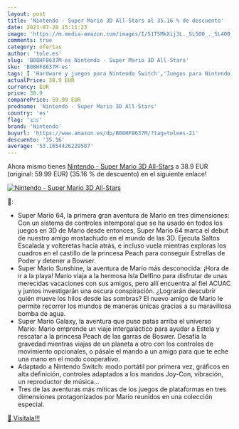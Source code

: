```yaml
---
layout: post
title: 'Nintendo - Super Mario 3D All-Stars al 35.16 % de descuento'
date: 2021-07-20 15:11:23
image: 'https://m.media-amazon.com/images/I/51TSMkXij3L._SL500_._SL400_.jpg'
comments: true
category: ofertas
author: 'tole.es'
slug: 'B08HF8637M-es Nintendo - Super Mario 3D All-Stars'
sku: 'B08HF8637M-es'
tags: [ 'Hardware y juegos para Nintendo Switch','Juegos para Nintendo Switch','Videojuegos','nintendo', ]
actualPrice: 38.9 EUR
currency: EUR
price: 38.9
comparePrice: 59.99 EUR
prodname: 'Nintendo - Super Mario 3D All-Stars'
country: 'es'
flag: '🇪🇸'
brand: 'Nintendo'
buyurl: 'https://www.amazon.es/dp/B08HF8637M/?tag=tolees-21'
descuento: '35.16'
average: '53.1654426229507'
---
```


Ahora mismo tienes [Nintendo - Super Mario 3D All-Stars](https://www.amazon.es/dp/B08HF8637M/?tag=tolees-21) a 38.9 EUR (original: 59.99 EUR) (35.16 %  de descuento) en el siguiente enlace!

[![Nintendo - Super Mario 3D All-Stars](https://m.media-amazon.com/images/I/51TSMkXij3L._SL500_._SL400_.jpg)](https://www.amazon.es/dp/B08HF8637M/?tag=tolees-21)

🔎:

- Super Mario 64, la primera gran aventura de Mario en tres dimensiones: Con un sistema de controles intemporal que se ha usado en todos los juegos en 3D de Mario desde entonces, Super Mario 64 marca el debut de nuestro amigo mostachudo en el mundo de las 3D. Ejecuta Saltos Escalada y volteretas hacia atrás, e incluso vuela mientras exploras los cuadros en el castillo de la princesa Peach para conseguir Estrellas de Poder y detener a Bowser.
- Super Mario Sunshine, la aventura de Mario más desconocida: ¡Hora de ir a la playa! Mario viaja a la hermosa Isla Delfino para disfrutar de unas merecidas vacaciones con sus amigos, pero allí encuentra al fiel ACUAC y juntos investigarán una oscura conspiración. ¿Lograrán descubrir quién mueve los hilos desde las sombras? El nuevo amigo de Mario le permite recorrer los mundos de maneras únicas gracias a su maravillosa bomba de agua.
- Super Mario Galaxy, la aventura que puso patas arriba el universo Mario: Mario emprende un viaje intergaláctico para ayudar a Estela y rescatar a la princesa Peach de las garras de Boswer. Desafía la gravedad mientras viajas de un planeta a otro con los controles de movimiento opcionales, o pásale el mando a un amigo para que te eche una mano en el modo cooperativo.
- Adaptado a Nintendo Switch: modo portátil por primera vez, gráficos en alta definición, controles adaptados a los mandos Joy-Con, vibración, un reproductor de música…
- Tres de las aventuras más míticas de los juegos de plataformas en tres dimensiones protagonizados por Mario reunidos en una colección especial.

[🛒 Visítala!!!](https://www.amazon.es/dp/B08HF8637M/?tag=tolees-21)
